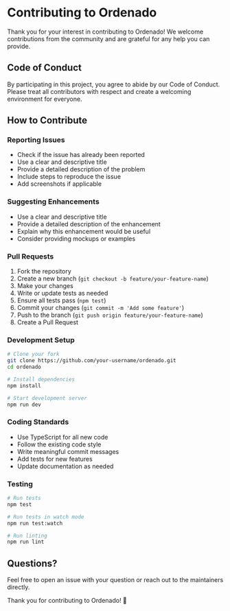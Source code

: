 # Contributing to Ordenado

Thank you for your interest in contributing to Ordenado! We welcome contributions from the community and are grateful for any help you can provide.

## Code of Conduct

By participating in this project, you agree to abide by our Code of Conduct. Please treat all contributors with respect and create a welcoming environment for everyone.

## How to Contribute

### Reporting Issues

- Check if the issue has already been reported
- Use a clear and descriptive title
- Provide a detailed description of the problem
- Include steps to reproduce the issue
- Add screenshots if applicable

### Suggesting Enhancements

- Use a clear and descriptive title
- Provide a detailed description of the enhancement
- Explain why this enhancement would be useful
- Consider providing mockups or examples

### Pull Requests

1. Fork the repository
2. Create a new branch (`git checkout -b feature/your-feature-name`)
3. Make your changes
4. Write or update tests as needed
5. Ensure all tests pass (`npm test`)
6. Commit your changes (`git commit -m 'Add some feature'`)
7. Push to the branch (`git push origin feature/your-feature-name`)
8. Create a Pull Request

### Development Setup

```bash
# Clone your fork
git clone https://github.com/your-username/ordenado.git
cd ordenado

# Install dependencies
npm install

# Start development server
npm run dev
```

### Coding Standards

- Use TypeScript for all new code
- Follow the existing code style
- Write meaningful commit messages
- Add tests for new features
- Update documentation as needed

### Testing

```bash
# Run tests
npm test

# Run tests in watch mode
npm run test:watch

# Run linting
npm run lint
```

## Questions?

Feel free to open an issue with your question or reach out to the maintainers directly.

Thank you for contributing to Ordenado! 🚀 